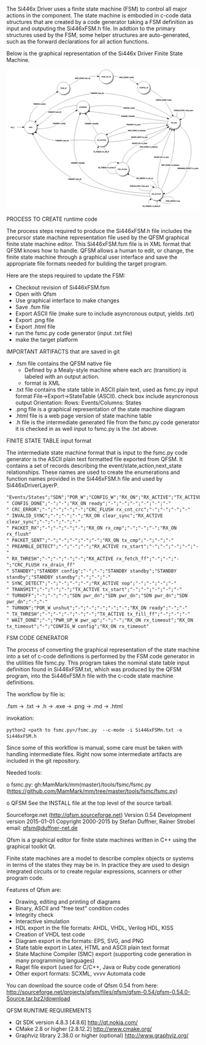 The Si446x Driver uses a finite state machine (FSM) to control all major
actions in the component. The state machine is embodied in c-code data
structures that are created by a code generator taking a FSM definition as
input and outputing the Si446xFSM.h file. In addtion to the primary
structures used by the FSM, some helper structures are auto-generated, such
as the forward declarations for all action functions.

Below is the graphical representation of the Si446x Driver Finite State Machine.

![Si446xDriverLayer](Si446xFSM.png)

PROCESS TO CREATE runtime code

The process steps required to produce the Si446xFSM.h file includes the
precursor state machine representation file used by the QFSM graphical
finite state machine editor. This Si446xFSM.fsm file is in XML format that
QFSM knows how to handle. QFSM allows a human to edit, or change, the
finite state machine through a graphical user interface and save the
appropriate file formats needed for building the target program.

Here are the steps required to update the FSM:

- Checkout revision of Si446xFSM.fsm
- Open with Qfsm
- Use graphical interface to make changes
- Save .fsm file
- Export ASCII file (make sure to include asyncronous output, yields .txt)
- Export .png file
- Export .html file
- run the fsmc.py code generator (input .txt file)
- make the target platform

IMPORTANT ARTIFACTS that are saved in git

- .fsm file contains the QFSM native file
    - Defined by a Mealy-style machine where each arc (transition) is labeled with an output action.
    - format is XML
- .txt file contains the state table in ASCII plain text, used as fsmc.py input format
  File->Export->StateTable (ASCII).  check box include asyncronous output
        Orientation: Rows: Events/Columns: States
- .png file is a graphical representation of the state machine diagram
- .html file is a web page version of state machine table
- .h file is the intermediate generated file from the fsmc.py code generator it is checked in as well
  input to fsmc.py is the .txt above.


FINITE STATE TABLE input format

The intermediate state machine format that is input to the fsmc.py code
generator is the ASCII plain text formatted file exported from QFSM. It
contains a set of records describing the event/state,action,next_state
relationships. These names are used to create the enumerations and function
names provided in the Si446xFSM.h file and used by Si446xDriverLayerP.

```
"Events/States";"SDN";"POR_W";"CONFIG_W";"RX_ON";"RX_ACTIVE";"TX_ACTIVE";"STANDBY";"PWR_UP_W";"CRC_FLUSH"
" CONFIG_DONE";"-";"-";"RX_ON ready";"-";"-";"-";"-";"-";"-"
" CRC_ERROR";"-";"-";"-";"-";"CRC_FLUSH rx_cnt_crc";"-";"-";"-";"-"
" INVALID_SYNC";"-";"-";"-";"RX_ON clear_sync";"RX_ACTIVE clear_sync";"-";"-";"-";"-"
" PACKET_RX";"-";"-";"-";"-";"RX_ON rx_cmp";"-";"-";"-";"RX_ON rx_flush"
" PACKET_SENT";"-";"-";"-";"-";"-";"RX_ON tx_cmp";"-";"-";"-"
" PREAMBLE_DETECT";"-";"-";"-";"RX_ACTIVE rx_start";"-";"-";"-";"-";"-"
" RX_THRESH";"-";"-";"-";"-";"RX_ACTIVE rx_fetch_ff";"-";"-";"-";"CRC_FLUSH rx_drain_ff"
" STANDBY";"STANDBY config";"-";"-";"STANDBY standby";"STANDBY standby";"STANDBY standby";"-";"-";"-"
" SYNC_DETECT";"-";"-";"-";"-";"RX_ACTIVE nop";"-";"-";"-";"-"
" TRANSMIT";"-";"-";"-";"TX_ACTIVE tx_start";"-";"-";"-";"-";"-"
" TURNOFF";"-";"-";"-";"SDN pwr_dn";"SDN pwr_dn";"SDN pwr_dn";"SDN pwr_dn";"-";"-"
" TURNON";"POR_W unshut";"-";"-";"-";"-";"-";"RX_ON ready";"-";"-"
" TX_THRESH";"-";"-";"-";"-";"-";"TX_ACTIVE tx_fill_ff";"-";"-";"-"
" WAIT_DONE";"-";"PWR_UP_W pwr_up";"-";"-";"RX_ON rx_timeout";"RX_ON tx_timeout";"-";"CONFIG_W config";"RX_ON rx_timeout"
```


FSM CODE GENERATOR

The process of converting the graphical representation of the state machine
into a set of c-code definitions is performed by the FSM code generator in
the utilities file fsmc.py. This program takes the nominal state table
input definition found in Si446xFSM.txt, which was produced by the QFSM
program, into the Si446xFSM.h file with the c-code state machine
definitions.

The workflow by file is:

.fsm -> .txt -> .h -> .exe
     -> .png -> .md
     -> .html

invokation:

    python2 <path to fsmc.py>/fsmc.py  --c-mode -i Si446xFSMn.txt -o Si446xFSM.h

Since some of this workflow is manual, some care must be taken with
handling intermediate files. Right now some intermediate artifacts are
included in the git repository.


Needed tools:

o fsmc.py: gh:MamMark/mm(master)/tools/fsmc/fsmc.py
        (https://github.com/MamMark/mm/tree/master/tools/fsmc/fsmc.py)

o QFSM
See the INSTALL file at the top level of the source tarball.

Sourceforge.net (http://qfsm.sourceforge.net)
Version 0.54
Development version 2015-01-01
Copyright 2000-2015 by Stefan Duffner, Rainer Strobel
email: qfsm@duffner-net.de

Qfsm is a graphical editor for finite state machines written in C++ using the graphical toolkit Qt.

Finite state machines are a model to describe complex objects or systems in
terms of the states they may be in. In practice they are used to design
integrated circuits or to create regular expressions, scanners or other
program code.

Features of Qfsm are:

- Drawing, editing and printing of diagrams
- Binary, ASCII and "free text" condition codes
- Integrity check
- Interactive simulation
- HDL export in the file formats: AHDL, VHDL, Verilog HDL, KISS
- Creation of VHDL test code
- Diagram export in the formats: EPS, SVG, and PNG
- State table export in Latex, HTML and ASCII plain text format
- State Machine Compiler (SMC) export (supporting code generation in many programming languages)
- Ragel file export (used for C/C++, Java or Ruby code generation)
- Other export formats: SCXML, vvvv Automata code

You can download the source code of Qfsm 0.54 from here:
http://sourceforge.net/projects/qfsm/files/qfsm/qfsm-0.54/qfsm-0.54.0-Source.tar.bz2/download

QFSM RUNTIME REQUIREMENTS

- Qt SDK version 4.8.3 [4.8.6] http://qt.nokia.com/
- CMake 2.8 or higher [2.8.12.2] http://www.cmake.org/
- Graphviz library 2.38.0 or higher (optional) http://www.graphviz.org/
